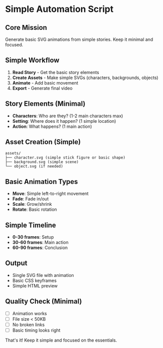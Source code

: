 # Simple Automation Script

## Core Mission
Generate basic SVG animations from simple stories. Keep it minimal and focused.

## Simple Workflow
1. **Read Story** - Get the basic story elements
2. **Create Assets** - Make simple SVGs (characters, backgrounds, objects)
3. **Animate** - Add basic movement
4. **Export** - Generate final video

## Story Elements (Minimal)
- **Characters**: Who are they? (1-2 main characters max)
- **Setting**: Where does it happen? (1 simple location)
- **Action**: What happens? (1 main action)

## Asset Creation (Simple)
```
assets/
├── character.svg (simple stick figure or basic shape)
├── background.svg (simple scene)
└── object.svg (if needed)
```

## Basic Animation Types
- **Move**: Simple left-to-right movement
- **Fade**: Fade in/out
- **Scale**: Grow/shrink
- **Rotate**: Basic rotation

## Simple Timeline
- **0-30 frames**: Setup
- **30-60 frames**: Main action
- **60-90 frames**: Conclusion

## Output
- Single SVG file with animation
- Basic CSS keyframes
- Simple HTML preview

## Quality Check (Minimal)
- [ ] Animation works
- [ ] File size < 50KB
- [ ] No broken links
- [ ] Basic timing looks right

That's it! Keep it simple and focused on the essentials.
